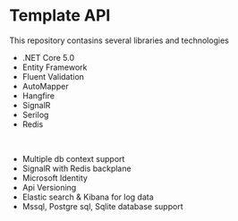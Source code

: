 # Template API

This repository contasins several libraries and technologies

- .NET Core 5.0
- Entity Framework
- Fluent Validation
- AutoMapper
- Hangfire
- SignalR
- Serilog
- Redis

 <br />
 
- Multiple db context support
- SignalR with Redis backplane
- Microsoft Identity
- Api Versioning
- Elastic search & Kibana for log data
- Mssql, Postgre sql, Sqlite database support
